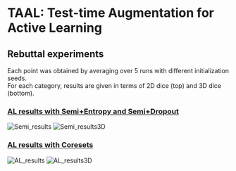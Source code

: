 # TAAL: Test-time Augmentation for Active Learning

## Rebuttal experiments
Each point was obtained by averaging over 5 runs with different initialization seeds. </br>
For each category, results are given in terms of 2D dice (top) and 3D dice (bottom).

### <u> AL results with Semi+Entropy and Semi+Dropout </u>
![Semi_results](https://user-images.githubusercontent.com/105408227/168099931-7362f397-8d49-4841-adb9-bb7d871ccd2a.png)
![Semi_results3D](https://user-images.githubusercontent.com/105408227/168133654-df69b486-2c87-4e43-9a7c-3c06e95dbbbe.png)


### <u> AL results with Coresets </u>
![AL_results](https://user-images.githubusercontent.com/105408227/168099923-6da69015-65dc-4f66-b090-2206a4875bb6.png)
![AL_results3D](https://user-images.githubusercontent.com/105408227/168133687-74abeba9-cc60-4cd9-b1ea-ca9ee883b066.png)





